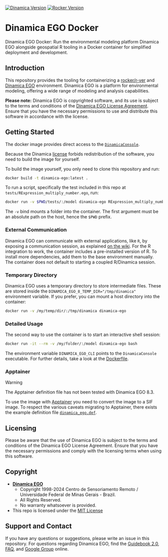 [![Dinamica Version](https://img.shields.io/badge/Dinamica-v8.3-blue.svg)](https://dinamicaego.com/dinamica-8/)
[![Rocker Version](https://img.shields.io/badge/rocker/geospatial-v4.5-blue.svg)](https://hub.docker.com/r/rocker/r-ver/tags?name=4.5)

# Dinamica EGO Docker

Dinamica EGO Docker: Run the environmental modeling platform Dinamica EGO alongside
geospatial R tooling in a Docker container for simplified deployment and development.

## Introduction

This repository provides the tooling for containerizing a
[rocker/r-ver](https://rocker-project.org/images/versioned/rstudio.html) and
[Dinamica EGO](https://www.dinamicaego.com/) environment. Dinamica EGO is a platform for
environmental modeling, offering a wide range of modeling and analysis capabilities.

**Please note:**
Dinamica EGO is copyrighted software, and its use is subject to the terms and
conditions of the [Dinamica EGO License Agreement](https://dinamicaego.com/license/).
Ensure that you have the necessary permissions to use and distribute this software
in accordance with the license.

## Getting Started

The docker image provides direct access to the
[`DinamicaConsole`](https://dinamicaego.com/dinamica/dokuwiki/doku.php?id=tutorial:dinamica_ego_script_language_and_console_launcher).

Because the Dinamica [license](https://dinamicaego.com/license/) forbids redistribution of the software, you need to build the image for yourself.

To build the image yourself, you only need to clone this repository and run:

```bash
docker build -t dinamica-ego:latest .
```

To run a script, specifically the test included in this repo at `tests/RExpression_multiply_number.ego`, run:

```bash
docker run -v $PWD/tests/:/model dinamica-ego RExpression_multiply_number.ego
```

The `-v` bind mounts a folder into the container. The first argument must be an absolute path on the host, hence the `$PWD` prefix.

### External Communication

Dinamica EGO can communicate with external applications, like `R`, by exposing a
communication session, as explained
[on the wiki](https://dinamicaego.com/dokuwiki/doku.php?id=external_communication).
For the R integration to work, the container includes a pre-installed version of R.
To install more dependencies, add them to the base environment manually.
The container does not default to starting a coupled R/Dinamica session.

### Temporary Directory

Dinamica EGO uses a temporary directory to store intermediate files.
These are stored inside the `DINAMICA_EGO_8_TEMP_DIR="/tmp/dinamica"` environment variable.
If you prefer, you can mount a host directory into the container:

```bash
docker run -v /my/temp/dir/:/tmp/dinamica dinamica-ego
```

### Detailed Usage

The second way to use the container is to start an interactive shell session:

```bash
docker run -it --rm -v /my/folder/:/model dinamica-ego bash
```

The environment variable `DINAMICA_EGO_CLI` points to the `DinamicaConsole` executable.
For further details, take a look at the [Dockerfile](Dockerfile).

### Apptainer

> [!WARNING]  
> The Apptainer definition file has not been tested with Dinamica EGO 8.3.

To use the image with [Apptainer](https://apptainer.org/docs/user/main/)
you need to convert the image to a SIF image.
To respect the various caveats migrating to Apptainer,
there exists the example definition file [`dinamica_ego.def`](dinamica_ego.def).

## Licensing

Please be aware that the use of Dinamica EGO is subject to the terms and conditions of the Dinamica EGO License Agreement. Ensure that you have the necessary permissions and comply with the licensing terms when using this software.

## Copyright

- [**Dinamica EGO**](https://dinamicaego.com/license/)
    - Copyright 1998-2024 Centro de Sensoriamento Remoto / Universidade Federal de Minas Gerais - Brazil.
    - All Rights Reserved.
    - No warranty whatsoever is provided.
- This repo is licensed under the [MIT License](LICENSE)

## Support and Contact

If you have any questions or suggestions, please write an issue in this repository.
For questions regarding Dinamica EGO, find the
[Guidebook 2.0](https://www.dinamicaego.com/dokuwiki/doku.php?id=guidebook_start),
[FAQ](https://dinamicaego.com/dokuwiki/doku.php?id=faq), and
[Google Group](https://groups.google.com/g/dinamica-ego) online.
